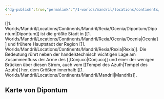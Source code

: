 ```yaml
---
{"dg-publish":true,"permalink":"/1-worlds/mandril/locations/continents/mandril/rexia/ocenia/dipontum/dipontum/"}
---
```



[[1. Worlds/Mandril/Locations/Continents/Mandril/Rexia/Ocenia/Dipontum/Dipontum\|Dipontum]] ist die größte Stadt in [[1. Worlds/Mandril/Locations/Continents/Mandril/Rexia/Ocenia/Ocenia\|Ocenia]] und frühere Hauptstadt der Region [[1. Worlds/Mandril/Locations/Continents/Mandril/Rexia/Rexia\|Rexia]]. Die Bedeutung rührt neben der handelstechnisch wichtigen Lage am Zusammenfluss der Arme des [[Conjuco\|Conjuco]] und einer der wenigen Brücken über diesen Strom, auch vom [[Tempel des Azuth\|Tempel des Azuth]] her, dem Größten innerhalb [[1. Worlds/Mandril/Locations/Continents/Mandril/Mandril\|Mandrils]].

## Karte von Dipontum